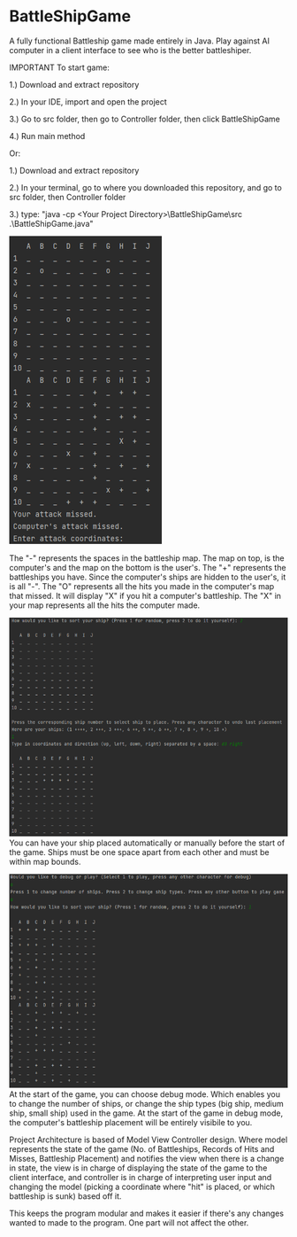 # BattleShipGame
A fully functional Battleship game made entirely in Java. Play against AI computer in a client interface to see who is the better battleshiper. 

IMPORTANT
To start game: 

1.) Download and extract repository

2.) In your IDE, import and open the project

3.) Go to src folder, then go to Controller folder, then click BattleShipGame

4.) Run main method

Or:

1.) Download and extract repository 

2.) In your terminal, go to where you downloaded this repository, and go to src folder, then Controller folder

3.) type: "java -cp \<Your Project Directory\>\BattleShipGame\src .\BattleShipGame.java"

![BattleshipPreview](https://raw.githubusercontent.com/Elijah1368/BattleShipGame/master/Assets/battleship.png)

The "-" represents the spaces in the battleship map. The map on top, is the computer's and the map on the bottom is the user's.
The "+" represents the battleships you have. Since the computer's ships are hidden to the user's, it is all "-". The "O" represents all the hits
you made in the computer's map that missed. It will display "X" if you hit a computer's battleship. The "X" in your map represents all the hits the computer made.

![Battleshipplacement](https://raw.githubusercontent.com/Elijah1368/BattleShipGame/master/Assets/BattleshipPlacement.png)
You can have your ship placed automatically or manually before the start of the game. Ships must be one space apart from each other and must be within map bounds.

![BattleshipPreview](https://raw.githubusercontent.com/Elijah1368/BattleShipGame/master/Assets/debug.png)
At the start of the game, you can choose debug mode. Which enables you to change the number of ships, or change the ship types (big ship, medium ship, small ship) used in the game. At the start of the game in debug mode, the computer's battleship placement will be entirely visibile to you.

Project Architecture is based of Model View Controller design. Where model represents the state of the game (No. of Battleships, Records of Hits and Misses, Battleship Placement)
and notifies the view when there is a change in state, the view is in charge of displaying the state of the game to the client interface, 
and controller is in charge of interpreting user input and changing the model (picking a coordinate where "hit" is placed, or which battleship is sunk) based off it.

This keeps the program modular and makes it easier if there's any changes wanted to made to the program. One part will not affect the other.


